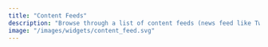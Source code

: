 ```yaml
---
title: "Content Feeds"
description: "Browse through a list of content feeds (news feed like Twitter, Facebook, Instagram, Reddit, etc) built in Flutter."
image: "/images/widgets/content_feed.svg"
---
```

